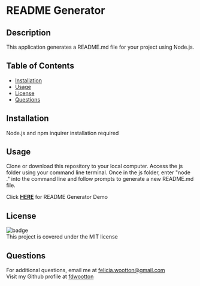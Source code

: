 
  # README Generator

  ## **Description**
  This application generates a README.md file for your project using Node.js.

  ## **Table of Contents**
  - [Installation](#installation)
  - [Usage](#usage)
  - [License](#license)
  - [Questions](#questions)

  ## **Installation**
  Node.js and npm inquirer installation required

  ## **Usage**
  Clone or download this repository to your local computer. Access the js folder using your command line terminal. Once in the js folder, enter "node ." into the command line and follow prompts to generate a new README.md file.

  Click [**HERE**](https://drive.google.com/file/d/1wH8Fmt71HgOOyvFkg7WwznZ-PI5mfPLB/view) for README Generator Demo 

  ## **License**
  ![badge](https://img.shields.io/badge/license-MIT-brightgreen)<br/>
  This project is covered under the MIT license

  ## Questions
  For additional questions, email me at [felicia.wootton@gmail.com](mailto:felicia.wootton@gmail.com)<br/>
  Visit my Github profile at [fdwootton](https://github.com/fdwootton)
  
